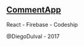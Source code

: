 ## [CommentApp](https://commentsreactjs.firebaseapp.com/)
React - Firebase - Codeship

@DiegoDulval - 2017

